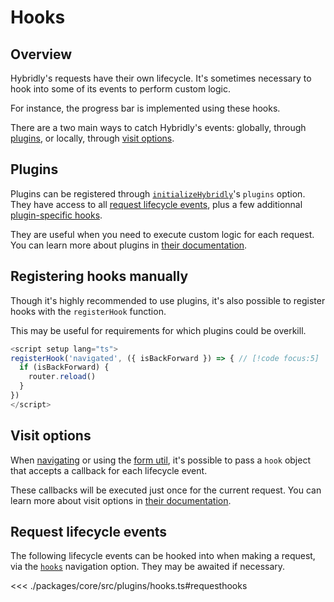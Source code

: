 # Hooks

## Overview

Hybridly's requests have their own lifecycle. It's sometimes necessary to hook into some of its events to perform custom logic.

For instance, the progress bar is implemented using these hooks.

There are a two main ways to catch Hybridly's events: globally, through [plugins](./plugins.md), or locally, through [visit options](../api/router/utils.md).

## Plugins

Plugins can be registered through [`initializeHybridly`](../api/vue/index.md)'s `plugins` option. They have access to all [request lifecycle events](#request-lifecycle-events), plus a few additionnal [plugin-specific hooks](./plugins.md#plugin-specific-hooks).

They are useful when you need to execute custom logic for each request. You can learn more about plugins in [their documentation](./plugins.md).

## Registering hooks manually

Though it's highly recommended to use plugins, it's also possible to register hooks with the `registerHook` function.

This may be useful for requirements for which plugins could be overkill.

```ts
<script setup lang="ts">
registerHook('navigated', ({ isBackForward }) => { // [!code focus:5]
  if (isBackForward) {
    router.reload()
  }
})
</script>
```

## Visit options

When [navigating](./navigation.md) or using the [form util](./forms.md), it's possible to pass a `hook` object that accepts a callback for each lifecycle event.

These callbacks will be executed just once for the current request. You can learn more about visit options in [their documentation](../api/router/utils.md).

## Request lifecycle events

The following lifecycle events can be hooked into when making a request, via the [`hooks`](../api/router/options.md#hooks) navigation option. They may be awaited if necessary.

<<< ./packages/core/src/plugins/hooks.ts#requesthooks
